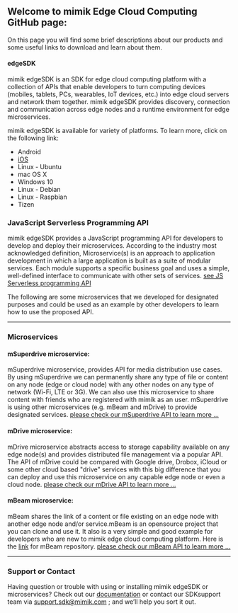 ## Welcome to mimik Edge Cloud Computing GitHub page:


On this page you will find some brief descriptions about our products and some useful links to download and learn about them. 


#### edgeSDK
mimik edgeSDK is an SDK for edge cloud computing platform with a collection of APIs that enable developers to turn computing devices (mobiles, tablets, PCs, wearables, IoT devices, etc.) into edge cloud servers and network them together. mimik edgeSDK provides discovery, connection and communication across edge nodes and a runtime environment for edge microservices.

mimik edgeSDK is available for variety of platforms. To learn more,  click on the following link:

- Android
- [iOS](https://github.com/mimikgit/edgeSDK-iOS)
- Linux - Ubuntu
- mac OS X
- Windows 10
- Linux - Debian
- Linux - Raspbian
- Tizen

### JavaScript Serverless Programming API 

mimik edgeSDK provides a JavaScript programming API for developers to develop and deploy their microservices. According to the industry most acknowledged definition, Microservice(s) is an approach to application development in which a large application is built as a suite of modular services. Each module supports a specific business goal and uses a simple, well-defined interface to communicate with other sets of services. [see JS Serverless programming API](https://github.com/mimikgit/mimik-edge-microservices/wiki/Editing-How-to-use-mimik-serverless-JavaScript-programming-API)

The following are some microservices that we developed for designated purposes and could be used as an example by other developers to learn how to use the proposed API.


***
### Microservices


#### mSuperdrive microservice: 
mSuperdrive microservice, provides API for media distribution use cases. By using mSuperdrive we can permanently share any type of file or content on any node (edge or cloud node) with any other nodes on any type of network (Wi-Fi, LTE or 3G). 
We can also use this microservice to share content with friends who are registered with mimik as an user. mSuperdrive is using other microservices (e.g. mBeam and mDrive) to provide designated services. 
[please check our mSuperdrive API to learn more …](https://app.swaggerhub.com/apis/mimik/mSuperdrive/)

#### mDrive microservice: 
mDrive microservice abstracts access to storage capability available on any edge node(s) and provides distributed file management via a popular API. The API of mDrive could be compared with Google drive, Drobox, iCloud or some other cloud based "drive" services with this big difference that you can deploy and use this microservice on any capable edge node or even a cloud node.
[please check our mDrive API to learn more …](https://app.swaggerhub.com/apis/mimik/mDrive/)

#### mBeam microservice: 
mBeam shares the link of a content or file existing on an edge node with another edge node and/or service.mBeam is an opensource project that you can clone and use it. It also is a very simple and good example for developers who are new to mimik edge cloud computing platform. Here is the [link](https://github.com/mimikgit/mBeam) for mBeam repository.
[please check our mBeam API to learn more …](https://app.swaggerhub.com/apis/mimik/mBeam/)

***


### Support or Contact

Having question or trouble with using or installing mimik edgeSDK or microservices? Check out our [documentation](https://github.com/mimikgit/edgeMicroservices/wiki/) or contact our SDKsupport team via support.sdk@mimik.com ; and we’ll help you sort it out.


